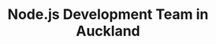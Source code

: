 ---
title: Node.js Development Team in Auckland
permalink: /landings/node-js-developer-auckland
technology: Node.js
location: Auckland
---
